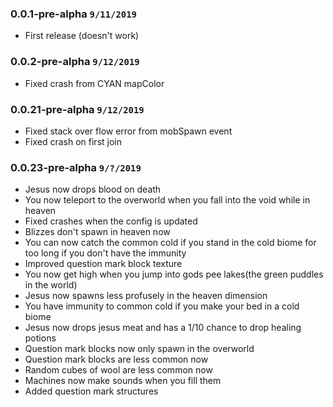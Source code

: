 ### 0.0.1-pre-alpha `9/11/2019`
  * First release (doesn't work)
  
### 0.0.2-pre-alpha `9/12/2019`
  * Fixed crash from CYAN mapColor

### 0.0.21-pre-alpha `9/12/2019`
  * Fixed stack over flow error from mobSpawn event
  * Fixed crash on first join
  
### 0.0.23-pre-alpha `9/?/2019`
  * Jesus now drops blood on death
  * You now teleport to the overworld when you 
  fall into the void while in heaven
  * Fixed crashes when the config is updated
  * Blizzes don't spawn in heaven now
  * You can now catch the common cold if you stand in the cold 
  biome for too long if you don't have the immunity
  * Improved question mark block texture
  * You now get high when you jump into gods pee lakes(the green puddles in the world)
  * Jesus now spawns less profusely in the heaven dimension
  * You have immunity to common cold if you make your bed in a cold biome
  * Jesus now drops jesus meat and has a 1/10 chance to drop healing potions
  * Question mark blocks now only spawn in the overworld
  * Question mark blocks are less common now
  * Random cubes of wool are less common now
  * Machines now make sounds when you fill them
  * Added question mark structures